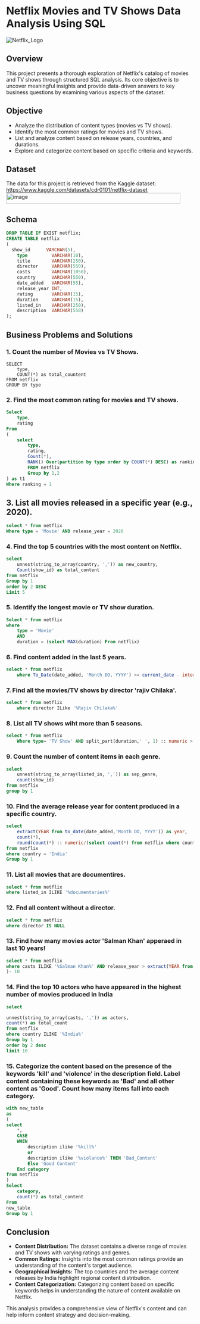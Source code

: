 # Netflix Movies and TV Shows Data Analysis Using SQL

![Netflix_Logo](https://github.com/CarmenVartanian/netflix_sql_project/blob/main/BrandAssets_Logos_01-Wordmark%20(1).png?raw=true)

## Overview

This project presents a thorough exploration of Netflix's catalog of movies and TV shows through structured SQL analysis. Its core objective is to uncover meaningful insights and provide data-driven answers to key business questions by examining various aspects of the dataset.

## Objective

- Analyze the distribution of content types (movies vs TV shows).
- Identify the most common ratings for movies and TV shows.
- List and analyze content based on release years, countries, and durations.
- Explore and categorize content based on specific criteria and keywords.

## Dataset
The data for this project is retrieved from the Kaggle dataset:
https://www.kaggle.com/datasets/cdr0101/netflix-dataset<img width="468" height="29" alt="image" src="https://github.com/user-attachments/assets/723bc952-32b1-488a-b2f4-8b6f16194193" />


## Schema
```sql
DROP TABLE IF EXIST netflix;
CREATE TABLE netflix
(
  show_id      VARCHAR(5),
    type         VARCHAR(10),
    title        VARCHAR(250),
    director     VARCHAR(550),
    casts        VARCHAR(1050),
    country      VARCHAR(550),
    date_added   VARCHAR(55),
    release_year INT,
    rating       VARCHAR(15),
    duration     VARCHAR(15),
    listed_in    VARCHAR(250),
    description  VARCHAR(550)
);
```
## Business Problems and Solutions

### 1. Count the number of Movies vs TV Shows.
```sq;
SELECT
	type, 
	COUNT(*) as total_countent
FROM netflix
GROUP BY type
```

### 2. Find the most common rating for movies and TV shows.
```sql
Select
	type,
	rating
From 
(
	select
		type,
		rating,
		Count(*),
		RANK() Over(partition by type order by COUNT(*) DESC) as ranking
		FROM netflix
		Group by 1,2
) as t1
Where ranking = 1
```

## 3. List all movies released in a specific year (e.g., 2020).
```sql
select * from netflix
Where type = 'Movie' AND release_year = 2020
```

### 4. Find the top 5 countries with the most content on Netflix.
```sql
select 
	unnest(string_to_array(country, ',')) as new_country,
	Count(show_id) as total_content
from netflix
Group by 1
order by 2 DESC
Limit 5
```

### 5. Identify the longest movie or TV show duration.
```sql
Select * from netflix
where
	type = 'Movie'
	AND
	duration = (select MAX(duration) From netflix)
```
### 6. Find content added in the last 5 years.
```sql
select * from netflix
	where To_Date(date_added, 'Month DD, YYYY') >= current_date - interval '5 years'
```

### 7. Find all the movies/TV shows by director 'rajiv Chilaka'.
```sql
select * from netflix
	where director ILike '%Rajiv Chilaka%'
```
### 8. List all TV shows wiht more than 5 seasons.
```sql
select * from netflix
	Where type= 'TV Show' AND split_part(duration,' ', 1) :: numeric > 5 
```

### 9. Count the number of content items in each genre.
```sql
select  
	unnest(string_to_array(listed_in, ',')) as sep_genre,
	count(show_id)
from netflix
group by 1
```

### 10. Find the average release year for content produced in a specific country.
```sql
select 
	extract(YEAR from to_date(date_added,'Month DD, YYYY')) as year, 
	count(*),
	round(count(*) :: numeric/(select count(*) from netflix where country='India')*100,2) as avg_content_per_year
from netflix
where country = 'India'
Group by 1
```
### 11. List all movies that are documentires.
```sql
select * from netflix
where listed_in ILIKE '%documentaries%'
```
### 12. Fnd all content without a director.
```sql
select * from netflix
where director IS NULL
```
### 13. Find how many movies actor 'Salman Khan' apperaed in last 10 years!
```sql
select * from netflix
where casts ILIKE '%Salman Khan%' AND release_year > extract(YEAR from current_date
)- 10
```
### 14. Find the top 10 actors who have appeared in the highest number of movies produced in India
```sql
select 

unnest(string_to_array(casts, ',')) as actors,
count(*) as total_count
from netflix
where country ILIKE '%India%'
Group by 1
order by 2 desc
limit 10
```

### 15. Categorize the content based on the presence of the keywords 'kill' and 'violence' in the description field. Label content containing these keywords as 'Bad' and all other content as 'Good'. Count how many items fall into each category.
```sql
with new_table
as
(
select 
	*,
	CASE
	WHEN 
		description ilike '%kill%'
		or 
		description ilike '%violance%' THEN 'Bad_Content'
		Else 'Good Content'
	End category
from netflix
)
Select
	category,
	count(*) as total_content
From
new_table
Group by 1
```
## Conclusion
- **Content Distribution:** The dataset contains a diverse range of movies and TV shows with varying ratings and genres.
- **Common Ratings:** Insights into the most common ratings provide an understanding of the content's target audience.
- **Geographical Insights:** The top countries and the average content releases by India highlight regional content distribution.
- **Content Categorization:** Categorizing content based on specific keywords helps in understanding the nature of content available on Netflix.

This analysis provides a comprehensive view of Netflix's content and can help inform content strategy and decision-making.
